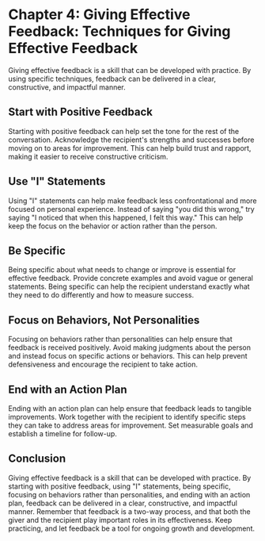 Chapter 4: Giving Effective Feedback: Techniques for Giving Effective Feedback
==============================================================================

Giving effective feedback is a skill that can be developed with practice. By using specific techniques, feedback can be delivered in a clear, constructive, and impactful manner.

Start with Positive Feedback
----------------------------

Starting with positive feedback can help set the tone for the rest of the conversation. Acknowledge the recipient's strengths and successes before moving on to areas for improvement. This can help build trust and rapport, making it easier to receive constructive criticism.

Use "I" Statements
------------------

Using "I" statements can help make feedback less confrontational and more focused on personal experience. Instead of saying "you did this wrong," try saying "I noticed that when this happened, I felt this way." This can help keep the focus on the behavior or action rather than the person.

Be Specific
-----------

Being specific about what needs to change or improve is essential for effective feedback. Provide concrete examples and avoid vague or general statements. Being specific can help the recipient understand exactly what they need to do differently and how to measure success.

Focus on Behaviors, Not Personalities
-------------------------------------

Focusing on behaviors rather than personalities can help ensure that feedback is received positively. Avoid making judgments about the person and instead focus on specific actions or behaviors. This can help prevent defensiveness and encourage the recipient to take action.

End with an Action Plan
-----------------------

Ending with an action plan can help ensure that feedback leads to tangible improvements. Work together with the recipient to identify specific steps they can take to address areas for improvement. Set measurable goals and establish a timeline for follow-up.

Conclusion
----------

Giving effective feedback is a skill that can be developed with practice. By starting with positive feedback, using "I" statements, being specific, focusing on behaviors rather than personalities, and ending with an action plan, feedback can be delivered in a clear, constructive, and impactful manner. Remember that feedback is a two-way process, and that both the giver and the recipient play important roles in its effectiveness. Keep practicing, and let feedback be a tool for ongoing growth and development.
